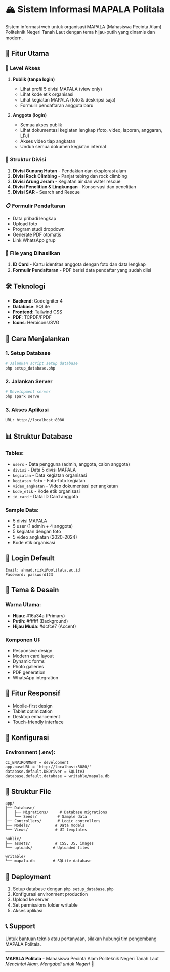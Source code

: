 # 🏔️ Sistem Informasi MAPALA Politala

Sistem informasi web untuk organisasi MAPALA (Mahasiswa Pecinta Alam) Politeknik Negeri Tanah Laut dengan tema hijau-putih yang dinamis dan modern.

## 🎯 Fitur Utama

### 👥 Level Akses
1. **Publik (tanpa login)**
   - Lihat profil 5 divisi MAPALA (view only)
   - Lihat kode etik organisasi
   - Lihat kegiatan MAPALA (foto & deskripsi saja)
   - Formulir pendaftaran anggota baru

2. **Anggota (login)**
   - Semua akses publik
   - Lihat dokumentasi kegiatan lengkap (foto, video, laporan, anggaran, LPJ)
   - Akses video tiap angkatan
   - Unduh semua dokumen kegiatan internal

### 🏢 Struktur Divisi
1. **Divisi Gunung Hutan** - Pendakian dan eksplorasi alam
2. **Divisi Rock Climbing** - Panjat tebing dan rock climbing
3. **Divisi Arung Jeram** - Kegiatan air dan water rescue
4. **Divisi Penelitian & Lingkungan** - Konservasi dan penelitian
5. **Divisi SAR** - Search and Rescue

### 📋 Formulir Pendaftaran
- Data pribadi lengkap
- Upload foto
- Program studi dropdown
- Generate PDF otomatis
- Link WhatsApp grup

### 📄 File yang Dihasilkan
1. **ID Card** - Kartu identitas anggota dengan foto dan data lengkap
2. **Formulir Pendaftaran** - PDF berisi data pendaftar yang sudah diisi

## 🛠️ Teknologi

- **Backend**: CodeIgniter 4
- **Database**: SQLite
- **Frontend**: Tailwind CSS
- **PDF**: TCPDF/FPDF
- **Icons**: Heroicons/SVG

## 🚀 Cara Menjalankan

### 1. Setup Database
```bash
# Jalankan script setup database
php setup_database.php
```

### 2. Jalankan Server
```bash
# Development server
php spark serve
```

### 3. Akses Aplikasi
```
URL: http://localhost:8080
```

## 📊 Struktur Database

### Tables:
- `users` - Data pengguna (admin, anggota, calon anggota)
- `divisi` - Data 5 divisi MAPALA
- `kegiatan` - Data kegiatan organisasi
- `kegiatan_foto` - Foto-foto kegiatan
- `video_angkatan` - Video dokumentasi per angkatan
- `kode_etik` - Kode etik organisasi
- `id_card` - Data ID Card anggota

### Sample Data:
- 5 divisi MAPALA
- 5 user (1 admin + 4 anggota)
- 5 kegiatan dengan foto
- 5 video angkatan (2020-2024)
- Kode etik organisasi

## 🔑 Login Default

```
Email: ahmad.rizki@politala.ac.id
Password: password123
```

## 🎨 Tema & Desain

### Warna Utama:
- **Hijau**: #16a34a (Primary)
- **Putih**: #ffffff (Background)
- **Hijau Muda**: #dcfce7 (Accent)

### Komponen UI:
- Responsive design
- Modern card layout
- Dynamic forms
- Photo galleries
- PDF generation
- WhatsApp integration

## 📱 Fitur Responsif

- Mobile-first design
- Tablet optimization
- Desktop enhancement
- Touch-friendly interface

## 🔧 Konfigurasi

### Environment (.env):
```env
CI_ENVIRONMENT = development
app.baseURL = 'http://localhost:8080/'
database.default.DBDriver = SQLite3
database.default.database = writable/mapala.db
```

## 📁 Struktur File

```
app/
├── Database/
│   ├── Migrations/     # Database migrations
│   └── Seeds/         # Sample data
├── Controllers/       # Logic controllers
├── Models/           # Data models
└── Views/            # UI templates

public/
├── assets/           # CSS, JS, images
└── uploads/         # Uploaded files

writable/
└── mapala.db        # SQLite database
```

## 🚀 Deployment

1. Setup database dengan `php setup_database.php`
2. Konfigurasi environment production
3. Upload ke server
4. Set permissions folder writable
5. Akses aplikasi

## 📞 Support

Untuk bantuan teknis atau pertanyaan, silakan hubungi tim pengembang MAPALA Politala.

---

**MAPALA Politala** - Mahasiswa Pecinta Alam Politeknik Negeri Tanah Laut  
*Mencintai Alam, Mengabdi untuk Negeri* 🌿